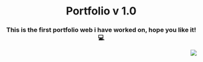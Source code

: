 <h1 align="center">Portfolio v 1.0</h1>

<h3 align="center">This is the first portfolio web i have worked on, hope you like it! 💻</h3>

<img align="right" src="https://cdn.dribbble.com/users/5720644/screenshots/13912339/media/cfc570f6891e4aef4ae3c5282a767847.gif">
